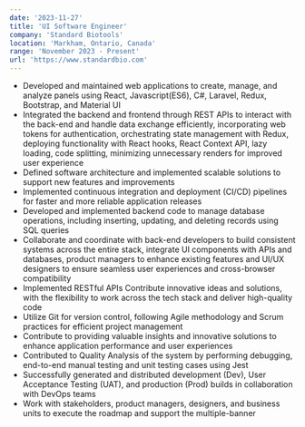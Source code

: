 ```yaml
---
date: '2023-11-27'
title: 'UI Software Engineer'
company: 'Standard Biotools'
location: 'Markham, Ontario, Canada'
range: 'November 2023 - Present'
url: 'https://www.standardbio.com'
---
```


- Developed and maintained web applications to create, manage, and analyze panels using React, Javascript(ES6), C#, Laravel, Redux, Bootstrap, and Material UI
- Integrated the backend and frontend through REST APIs to interact with the back-end and handle data exchange efficiently, incorporating web tokens for authentication, orchestrating state management with Redux, deploying functionality with React hooks, React Context API, lazy loading, code splitting, minimizing 
unnecessary renders for improved user experience
- Defined software architecture and implemented scalable solutions to support new features and improvements
- Implemented continuous integration and deployment (CI/CD) pipelines for faster and more reliable application releases
- Developed and implemented backend code to manage database operations, including inserting, updating, and deleting records using SQL queries
- Collaborate and coordinate with back-end developers to build consistent systems across the entire stack, integrate UI components with APIs and databases, product managers to enhance existing features and UI/UX designers to ensure seamless user experiences and cross-browser compatibility 
- Implemented RESTful APIs Contribute innovative ideas and solutions, with the flexibility to work across the tech stack and deliver high-quality code
- Utilize Git for version control, following Agile methodology and Scrum practices for efficient project management
- Contribute to providing valuable insights and innovative solutions to enhance application performance and user experiences
- Contributed to Quality Analysis of the system by performing debugging, end-to-end manual testing and unit testing cases using Jest
- Successfully generated and distributed development (Dev), User Acceptance Testing (UAT), and production (Prod) builds in collaboration with DevOps teams
- Work with stakeholders, product managers, designers, and business units to execute the roadmap and support the multiple-banner
